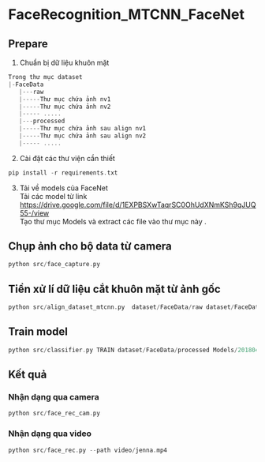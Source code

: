 # FaceRecognition_MTCNN_FaceNet
## Prepare
1. Chuẩn bị dữ liệu khuôn mặt
```c
Trong thư mục dataset
|-FaceData
   |---raw
   |-----Thư mục chứa ảnh nv1
   |-----Thư mục chứa ảnh nv2
   |----- .....
   |---processed
   |-----Thư mục chứa ảnh sau align nv1
   |-----Thư mục chứa ảnh sau align nv2
   |----- .....
```
2. Cài đặt các thư viện cần thiết
```c
pip install -r requirements.txt
```
3. Tải về models của FaceNet   
   Tải các model từ link https://drive.google.com/file/d/1EXPBSXwTaqrSC0OhUdXNmKSh9qJUQ55-/view    
   Tạo thư mục Models và extract các file vào thư mục này .
## Chụp ảnh cho bộ data từ camera
```c
python src/face_capture.py
```
## Tiền xử lí dữ liệu cắt khuôn mặt từ ảnh gốc
```c
python src/align_dataset_mtcnn.py  dataset/FaceData/raw dataset/FaceData/processed --image_size 160 --margin 32  --random_order --gpu_memory_fraction 0.25
```
## Train model
```c
python src/classifier.py TRAIN dataset/FaceData/processed Models/20180402-114759.pb Models/facemodel.pkl --batch_size 1000
```
## Kết quả
### Nhận dạng qua camera
```c
python src/face_rec_cam.py
```
### Nhận dạng qua video
```c
python src/face_rec.py --path video/jenna.mp4
```
